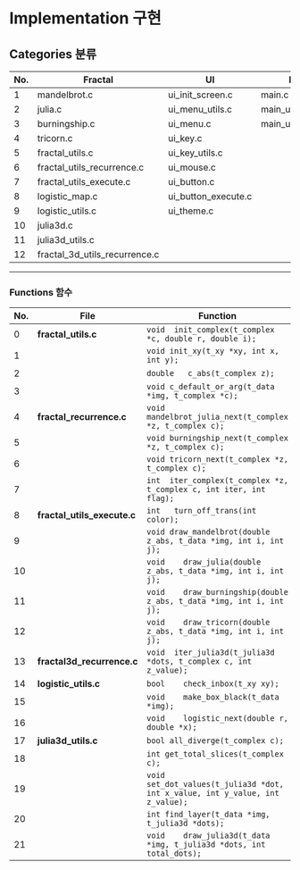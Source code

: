 # Implementation 구현
## Categories 분류
|No.|Fractal|UI|Main|Header|
|---|---|---|---|---|
|1|mandelbrot.c|ui_init_screen.c|main.c|fractal.h|
|2|julia.c|ui_menu_utils.c|main_utils.c|ui.h|
|3|burningship.c|ui_menu.c|main_utils_parse.c|main.h|
|4|tricorn.c|ui_key.c|||
|5|fractal_utils.c|ui_key_utils.c|||
|6|fractal_utils_recurrence.c|ui_mouse.c|||
|7|fractal_utils_execute.c|ui_button.c|||
|8|logistic_map.c|ui_button_execute.c|||
|9|logistic_utils.c|ui_theme.c|||
|10|julia3d.c||||
|11|julia3d_utils.c||||
|12|fractal_3d_utils_recurrence.c||||

---

### Functions 함수
|No.|File|Function|
|---|---|---|
|0|**fractal_utils.c**|```void	init_complex(t_complex *c, double r, double i);```|
|1||```void	init_xy(t_xy *xy, int x, int y);```|
|2||```double	c_abs(t_complex z);```|
|3||```void	c_default_or_arg(t_data *img, t_complex *c);```|
|4|**fractal_recurrence.c**|```void	mandelbrot_julia_next(t_complex *z, t_complex c);```|
|5||```void	burningship_next(t_complex *z, t_complex c);```|
|6||```void	tricorn_next(t_complex *z, t_complex c);```|
|7||```int	iter_complex(t_complex *z, t_complex c, int iter, int flag);```|
|8|**fractal_utils_execute.c**|```int	turn_off_trans(int color);```|
|9||```void	draw_mandelbrot(double z_abs, t_data *img, int i, int j);```|
|10||```void	draw_julia(double z_abs, t_data *img, int i, int j);```|
|11||```void	draw_burningship(double z_abs, t_data *img, int i, int j);```|
|12||```void	draw_tricorn(double z_abs, t_data *img, int i, int j);```|
|13|**fractal3d_recurrence.c**|```void	iter_julia3d(t_julia3d *dots, t_complex c, int z_value);```|
|14|**logistic_utils.c**|```bool	check_inbox(t_xy xy);```|
|15||```void	make_box_black(t_data *img);```|
|16||```void	logistic_next(double r, double *x);```|
|17|**julia3d_utils.c**|```bool	all_diverge(t_complex c);```|
|18||```int	get_total_slices(t_complex c);```|
|19||```void	set_dot_values(t_julia3d *dot, int x_value, int y_value, int z_value);```|
|20||```int	find_layer(t_data *img, t_julia3d *dots);```|
|21||```void	draw_julia3d(t_data *img, t_julia3d *dots, int total_dots);```|

